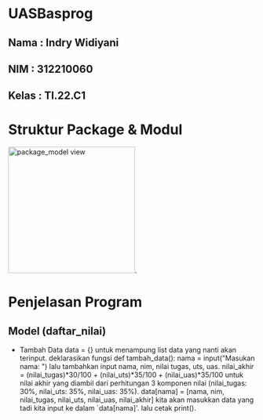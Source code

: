 # UASBasprog
## Nama  : Indry Widiyani
## NIM   : 312210060
## Kelas : TI.22.C1
# Struktur Package & Modul
<img width="258" alt="package_model view" src="https://user-images.githubusercontent.com/115906333/211852419-85c7bb5c-0212-4e53-862b-398d41198c54.png">.
# Penjelasan Program
## Model (daftar_nilai)
- Tambah Data
data = {} untuk menampung list data yang nanti akan terinput.
deklarasikan fungsi def tambah_data():
nama = input("Masukan nama: ") lalu tambahkan input nama, nim, nilai tugas, uts, uas.
nilai_akhir = (nilai_tugas)*30/100 + (nilai_uts)*35/100 + (nilai_uas)*35/100 untuk nilai akhir yang diambil dari perhitungan 3 komponen nilai (nilai_tugas: 30%, nilai_uts: 35%, nilai_uas: 35%).
data[nama] = [nama, nim, nilai_tugas, nilai_uts, nilai_uas, nilai_akhir] kita akan masukkan data yang tadi kita input ke dalam `data[nama]'.
lalu cetak print().
